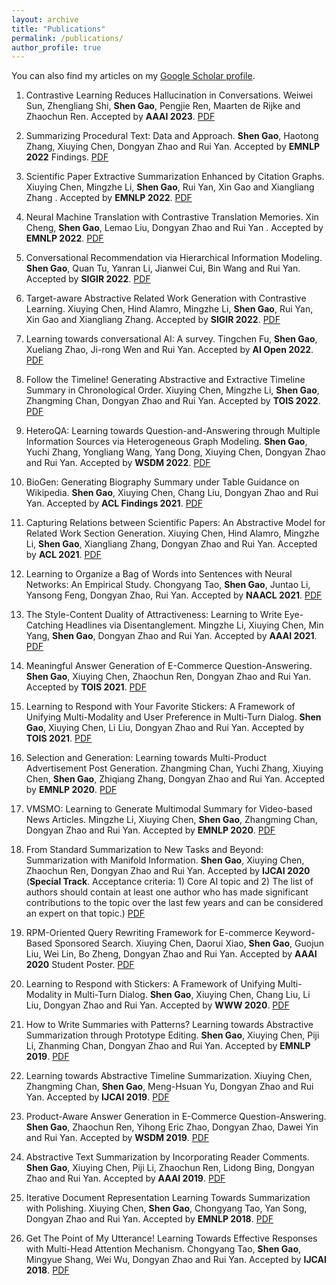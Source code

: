 ```yaml
---
layout: archive
title: "Publications"
permalink: /publications/
author_profile: true
---
```


You can also find my articles on my [Google Scholar profile](https://scholar.google.com/citations?user=Xb5yz-YAAAAJ&hl=zh-CN).

1. Contrastive Learning Reduces Hallucination in Conversations. Weiwei Sun, Zhengliang Shi, **Shen Gao**, Pengjie Ren, Maarten de Rijke and Zhaochun Ren. Accepted by **AAAI 2023**. [PDF](/files/2023-aaai-cont-conv.pdf)

1. Summarizing Procedural Text: Data and Approach. **Shen Gao**, Haotong Zhang, Xiuying Chen, Dongyan Zhao and Rui Yan. Accepted by **EMNLP 2022** Findings. [PDF](/files/2022-emnlp-proc-summ.pdf)

1. Scientific Paper Extractive Summarization Enhanced by Citation Graphs. Xiuying Chen, Mingzhe Li, **Shen Gao**, Rui Yan, Xin Gao and Xiangliang Zhang
. Accepted by **EMNLP 2022**. [PDF](/files/2022-emnlp-sci-paper-summ.pdf)

1. Neural Machine Translation with Contrastive Translation Memories. Xin Cheng, **Shen Gao**, Lemao Liu, Dongyan Zhao and Rui Yan
. Accepted by **EMNLP 2022**. [PDF](/files/2022-emnlp-mem-trans.pdf)

1. Conversational Recommendation via Hierarchical Information Modeling. **Shen Gao**, Quan Tu, Yanran Li, Jianwei Cui, Bin Wang and Rui Yan. Accepted by **SIGIR 2022**. [PDF](/files/2022-sigir-conv-rec.pdf)

1. Target-aware Abstractive Related Work Generation with Contrastive Learning. Xiuying Chen, Hind Alamro, Mingzhe Li, **Shen Gao**, Rui Yan, Xin Gao and Xiangliang Zhang. Accepted by **SIGIR 2022**. [PDF](/files/2022-sigir-related-gen.pdf)

1. Learning towards conversational AI: A survey. Tingchen Fu, **Shen Gao**, Xueliang Zhao, Ji-rong Wen and Rui Yan. Accepted by **AI Open 2022**. [PDF](/files/2022-aiopen-dialog-survey.pdf)

1. Follow the Timeline! Generating Abstractive and Extractive Timeline Summary in Chronological Order. Xiuying Chen, Mingzhe Li, **Shen Gao**, Zhangming Chan, Dongyan Zhao and Rui Yan. Accepted by **TOIS 2022**. [PDF](/)

1. HeteroQA: Learning towards Question-and-Answering through Multiple Information Sources via Heterogeneous Graph Modeling. **Shen Gao**, Yuchi Zhang, Yongliang Wang, Yang Dong, Xiuying Chen, Dongyan Zhao and Rui Yan. Accepted by **WSDM 2022**. [PDF](/files/2022-wsdm-antqa.pdf)

1. BioGen: Generating Biography Summary under Table Guidance on Wikipedia. **Shen Gao**, Xiuying Chen, Chang Liu, Dongyan Zhao and Rui Yan. Accepted by **ACL Findings 2021**. [PDF](/files/2021-aclfindings-table-summ.pdf)

1. Capturing Relations between Scientific Papers: An Abstractive Model for Related Work Section Generation. Xiuying Chen, Hind Alamro, Mingzhe Li, **Shen Gao**, Xiangliang Zhang, Dongyan Zhao and Rui Yan. Accepted by **ACL 2021**. [PDF](/files/2021-acl-survey-gen.pdf)

1. Learning to Organize a Bag of Words into Sentences with Neural Networks: An Empirical Study. Chongyang Tao, **Shen Gao**, Juntao Li, Yansong Feng, Dongyan Zhao, Rui Yan. Accepted by **NAACL 2021**. [PDF](/files/2021-naacl-set2seq.pdf)

1. The Style-Content Duality of Attractiveness: Learning to Write Eye-Catching Headlines via Disentanglement. Mingzhe Li, Xiuying Chen, Min Yang, **Shen Gao**, Dongyan Zhao and Rui Yan. Accepted by **AAAI 2021**. [PDF](/files/2021-aaai-style-summ.pdf)

1. Meaningful Answer Generation of E-Commerce Question-Answering. **Shen Gao**, Xiuying Chen, Zhaochun Ren, Dongyan Zhao and Rui Yan. Accepted by **TOIS 2021**. [PDF](/files/2021-tois-memqa.pdf)

1. Learning to Respond with Your Favorite Stickers: A Framework of Unifying Multi-Modality and User Preference in Multi-Turn Dialog. **Shen Gao**, Xiuying Chen, Li Liu, Dongyan Zhao and Rui Yan. Accepted by **TOIS 2021**. [PDF](/files/2021-tois-sticker.pdf)

1. Selection and Generation: Learning towards Multi-Product Advertisement Post Generation. Zhangming Chan, Yuchi Zhang, Xiuying Chen, **Shen Gao**, Zhiqiang Zhang, Dongyan Zhao and Rui Yan. Accepted by **EMNLP 2020**. [PDF](/files/2020-emnlp-adpost.pdf)

1. VMSMO: Learning to Generate Multimodal Summary for Video-based News Articles. Mingzhe Li, Xiuying Chen, **Shen Gao**, Zhangming Chan, Dongyan Zhao and Rui Yan. Accepted by **EMNLP 2020**. [PDF](/files/2020-emnlp-mmsumm.pdf)
    
1. From Standard Summarization to New Tasks and Beyond: Summarization with Manifold Information. **Shen Gao**, Xiuying Chen, Zhaochun Ren, Dongyan Zhao and Rui Yan. Accepted by **IJCAI 2020** (**Special Track**. Acceptance criteria: 1) Core AI topic and 2) The list of authors should contain at least one author who has made significant contributions to the topic over the last few years and can be considered an expert on that topic.) [PDF](/files/2020-ijcai-summ-survey.pdf)

1. RPM-Oriented Query Rewriting Framework for E-commerce Keyword-Based Sponsored Search. Xiuying Chen, Daorui Xiao, **Shen Gao**, Guojun Liu, Wei Lin, Bo Zheng, Dongyan Zhao and Rui Yan. Accepted by **AAAI 2020** Student Poster. [PDF](/files/2020-aaai-query-rewrite.pdf)
    
1. Learning to Respond with Stickers: A Framework of Unifying Multi-Modality in Multi-Turn Dialog. **Shen Gao**, Xiuying Chen, Chang Liu, Li Liu, Dongyan Zhao and Rui Yan. Accepted by **WWW 2020**. [PDF](/files/2020-www.sticker.pdf)
    
1. How to Write Summaries with Patterns? Learning towards Abstractive Summarization through Prototype Editing. **Shen Gao**, Xiuying Chen, Piji Li, Zhanming Chan, Dongyan Zhao and Rui Yan. Accepted by **EMNLP 2019**. [PDF](/files/2019-emnlp-proto.pdf)

1. Learning towards Abstractive Timeline Summarization. Xiuying Chen, Zhangming Chan, **Shen Gao**, Meng-Hsuan Yu, Dongyan Zhao and Rui Yan. Accepted by **IJCAI 2019**. [PDF](/files/2019-ijcai-timeline.pdf)
    
1. Product-Aware Answer Generation in E-Commerce Question-Answering. **Shen Gao**, Zhaochun Ren, Yihong Eric Zhao, Dongyan Zhao, Dawei Yin and Rui Yan. Accepted by **WSDM 2019**. [PDF](/files/2019-wsdm-ecom-qa.pdf)

1. Abstractive Text Summarization by Incorporating Reader Comments. **Shen Gao**, Xiuying Chen, Piji Li, Zhaochun Ren, Lidong Bing, Dongyan Zhao and Rui Yan. Accepted by **AAAI 2019**. [PDF](/files/2019-aaai-reader.pdf)

1. Iterative Document Representation Learning Towards Summarization with Polishing. Xiuying Chen, **Shen Gao**, Chongyang Tao, Yan Song, Dongyan Zhao and Rui Yan. Accepted by **EMNLP 2018**. [PDF](/files/2018-emnlp-polish.pdf) 

1. Get The Point of My Utterance! Learning Towards Effective Responses with Multi-Head Attention Mechanism. Chongyang Tao, **Shen Gao**, Mingyue Shang, Wei Wu, Dongyan Zhao and Rui Yan. Accepted by **IJCAI 2018**. [PDF](/files/2018-ijcai-multi-head.pdf)
